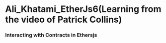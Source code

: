 # Ali_Khatami_EtherJs6(Learning from the video of Patrick Collins)

### Interacting with Contracts in Ethersjs
